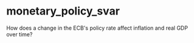 # monetary_policy_svar
How does a change in the ECB's policy rate affect inflation and real GDP over time?
